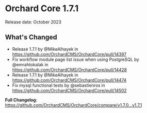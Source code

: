 # Orchard Core 1.7.1

Release date: October 2023

## What's Changed
* Release 1.7.1 by @MikeAlhayek in https://github.com/OrchardCMS/OrchardCore/pull/14397
* Fix workflow module page list issue when using PostgreSQL by @emrahtokalak in https://github.com/OrchardCMS/OrchardCore/pull/14428
* Release 1.7.1 by @MikeAlhayek in https://github.com/OrchardCMS/OrchardCore/pull/14474
* Fix mysql functional tests by @sebastienros in https://github.com/OrchardCMS/OrchardCore/pull/14502


**Full Changelog**: https://github.com/OrchardCMS/OrchardCore/compare/v1.7.0...v1.7.1

